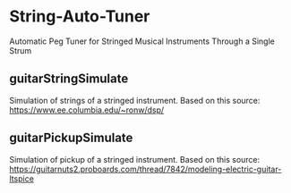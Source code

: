 # String-Auto-Tuner
Automatic Peg Tuner for Stringed Musical Instruments Through a Single Strum

## guitarStringSimulate
Simulation of strings of a stringed instrument.
Based on this source: https://www.ee.columbia.edu/~ronw/dsp/

## guitarPickupSimulate
Simulation of pickup of a stringed instrument.
Based on this source: https://guitarnuts2.proboards.com/thread/7842/modeling-electric-guitar-ltspice
